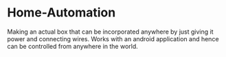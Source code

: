 # Home-Automation
Making an actual box that can be incorporated anywhere by just giving it power and connecting wires. Works with an android application and hence can be controlled from anywhere in the world.
